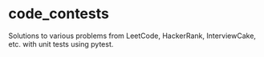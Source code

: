 # code_contests
Solutions to various problems from LeetCode, HackerRank, InterviewCake, etc. with unit tests using pytest.
